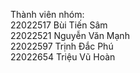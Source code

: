 Thành viên nhóm:\
22022517 Bùi Tiến Sâm\
22022521 Nguyễn Văn Mạnh\
22022597 Trịnh Đắc Phú\
22022654 Triệu Vũ Hoàn
